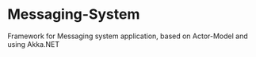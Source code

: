 # Messaging-System
Framework for Messaging system application, based on Actor-Model and using Akka.NET 
